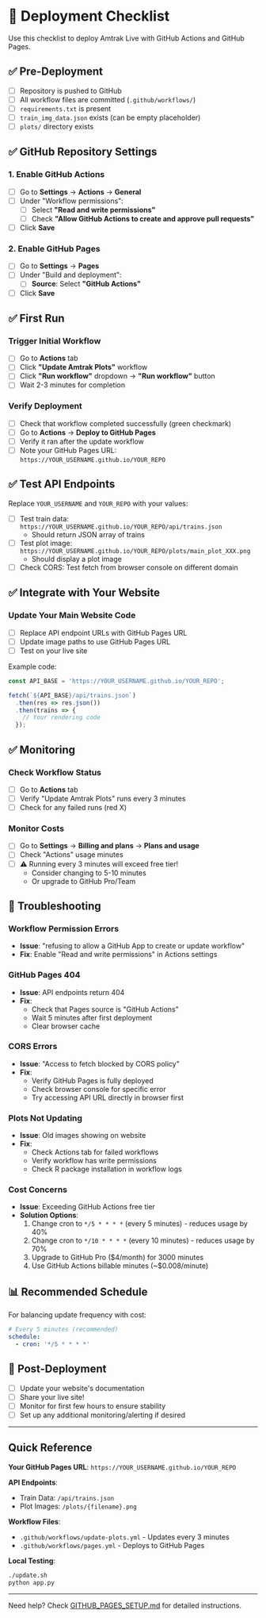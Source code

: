 # 🚀 Deployment Checklist

Use this checklist to deploy Amtrak Live with GitHub Actions and GitHub Pages.

## ✅ Pre-Deployment

- [ ] Repository is pushed to GitHub
- [ ] All workflow files are committed (`.github/workflows/`)
- [ ] `requirements.txt` is present
- [ ] `train_img_data.json` exists (can be empty placeholder)
- [ ] `plots/` directory exists

## ✅ GitHub Repository Settings

### 1. Enable GitHub Actions
- [ ] Go to **Settings** → **Actions** → **General**
- [ ] Under "Workflow permissions":
  - [ ] Select **"Read and write permissions"**
  - [ ] Check **"Allow GitHub Actions to create and approve pull requests"**
- [ ] Click **Save**

### 2. Enable GitHub Pages
- [ ] Go to **Settings** → **Pages**
- [ ] Under "Build and deployment":
  - [ ] **Source**: Select **"GitHub Actions"**
- [ ] Click **Save**

## ✅ First Run

### Trigger Initial Workflow
- [ ] Go to **Actions** tab
- [ ] Click **"Update Amtrak Plots"** workflow
- [ ] Click **"Run workflow"** dropdown → **"Run workflow"** button
- [ ] Wait 2-3 minutes for completion

### Verify Deployment
- [ ] Check that workflow completed successfully (green checkmark)
- [ ] Go to **Actions** → **Deploy to GitHub Pages**
- [ ] Verify it ran after the update workflow
- [ ] Note your GitHub Pages URL: `https://YOUR_USERNAME.github.io/YOUR_REPO`

## ✅ Test API Endpoints

Replace `YOUR_USERNAME` and `YOUR_REPO` with your values:

- [ ] Test train data: `https://YOUR_USERNAME.github.io/YOUR_REPO/api/trains.json`
  - Should return JSON array of trains
- [ ] Test plot image: `https://YOUR_USERNAME.github.io/YOUR_REPO/plots/main_plot_XXX.png`
  - Should display a plot image
- [ ] Check CORS: Test fetch from browser console on different domain

## ✅ Integrate with Your Website

### Update Your Main Website Code

- [ ] Replace API endpoint URLs with GitHub Pages URL
- [ ] Update image paths to use GitHub Pages URL
- [ ] Test on your live site

Example code:
```javascript
const API_BASE = 'https://YOUR_USERNAME.github.io/YOUR_REPO';

fetch(`${API_BASE}/api/trains.json`)
  .then(res => res.json())
  .then(trains => {
    // Your rendering code
  });
```

## ✅ Monitoring

### Check Workflow Status
- [ ] Go to **Actions** tab
- [ ] Verify "Update Amtrak Plots" runs every 3 minutes
- [ ] Check for any failed runs (red X)

### Monitor Costs
- [ ] Go to **Settings** → **Billing and plans** → **Plans and usage**
- [ ] Check "Actions" usage minutes
- [ ] ⚠️ Running every 3 minutes will exceed free tier!
  - Consider changing to 5-10 minutes
  - Or upgrade to GitHub Pro/Team

## 🔧 Troubleshooting

### Workflow Permission Errors
- **Issue**: "refusing to allow a GitHub App to create or update workflow"
- **Fix**: Enable "Read and write permissions" in Actions settings

### GitHub Pages 404
- **Issue**: API endpoints return 404
- **Fix**: 
  - Check that Pages source is "GitHub Actions"
  - Wait 5 minutes after first deployment
  - Clear browser cache

### CORS Errors
- **Issue**: "Access to fetch blocked by CORS policy"
- **Fix**: 
  - Verify GitHub Pages is fully deployed
  - Check browser console for specific error
  - Try accessing API URL directly in browser first

### Plots Not Updating
- **Issue**: Old images showing on website
- **Fix**:
  - Check Actions tab for failed workflows
  - Verify workflow has write permissions
  - Check R package installation in workflow logs

### Cost Concerns
- **Issue**: Exceeding GitHub Actions free tier
- **Solution Options**:
  1. Change cron to `*/5 * * * *` (every 5 minutes) - reduces usage by 40%
  2. Change cron to `*/10 * * * *` (every 10 minutes) - reduces usage by 70%
  3. Upgrade to GitHub Pro ($4/month) for 3000 minutes
  4. Use GitHub Actions billable minutes (~$0.008/minute)

## 📊 Recommended Schedule

For balancing update frequency with cost:

```yaml
# Every 5 minutes (recommended)
schedule:
  - cron: '*/5 * * * *'
```

## 🎉 Post-Deployment

- [ ] Update your website's documentation
- [ ] Share your live site!
- [ ] Monitor for first few hours to ensure stability
- [ ] Set up any additional monitoring/alerting if desired

---

## Quick Reference

**Your GitHub Pages URL**: `https://YOUR_USERNAME.github.io/YOUR_REPO`

**API Endpoints**:
- Train Data: `/api/trains.json`
- Plot Images: `/plots/{filename}.png`

**Workflow Files**:
- `.github/workflows/update-plots.yml` - Updates every 3 minutes
- `.github/workflows/pages.yml` - Deploys to GitHub Pages

**Local Testing**:
```bash
./update.sh
python app.py
```

---

Need help? Check [GITHUB_PAGES_SETUP.md](GITHUB_PAGES_SETUP.md) for detailed instructions.

